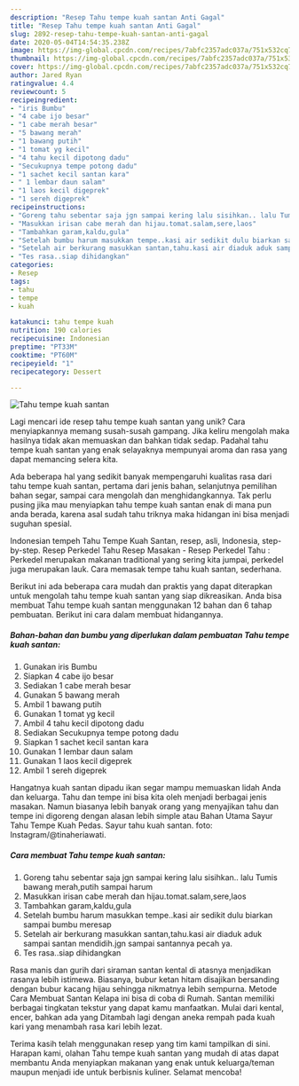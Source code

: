 ```yaml
---
description: "Resep Tahu tempe kuah santan Anti Gagal"
title: "Resep Tahu tempe kuah santan Anti Gagal"
slug: 2892-resep-tahu-tempe-kuah-santan-anti-gagal
date: 2020-05-04T14:54:35.238Z
image: https://img-global.cpcdn.com/recipes/7abfc2357adc037a/751x532cq70/tahu-tempe-kuah-santan-foto-resep-utama.jpg
thumbnail: https://img-global.cpcdn.com/recipes/7abfc2357adc037a/751x532cq70/tahu-tempe-kuah-santan-foto-resep-utama.jpg
cover: https://img-global.cpcdn.com/recipes/7abfc2357adc037a/751x532cq70/tahu-tempe-kuah-santan-foto-resep-utama.jpg
author: Jared Ryan
ratingvalue: 4.4
reviewcount: 5
recipeingredient:
- "iris Bumbu"
- "4 cabe ijo besar"
- "1 cabe merah besar"
- "5 bawang merah"
- "1 bawang putih"
- "1 tomat yg kecil"
- "4 tahu kecil dipotong dadu"
- "Secukupnya tempe potong dadu"
- "1 sachet kecil santan kara"
- " 1 lembar daun salam"
- "1 laos kecil digeprek"
- "1 sereh digeprek"
recipeinstructions:
- "Goreng tahu sebentar saja jgn sampai kering lalu sisihkan.. lalu Tumis bawang merah,putih sampai harum"
- "Masukkan irisan cabe merah dan hijau.tomat.salam,sere,laos"
- "Tambahkan garam,kaldu,gula"
- "Setelah bumbu harum masukkan tempe..kasi air sedikit dulu biarkan sampai bumbu meresap"
- "Setelah air berkurang masukkan santan,tahu.kasi air diaduk aduk sampai santan mendidih.jgn sampai santannya pecah ya."
- "Tes rasa..siap dihidangkan"
categories:
- Resep
tags:
- tahu
- tempe
- kuah

katakunci: tahu tempe kuah 
nutrition: 190 calories
recipecuisine: Indonesian
preptime: "PT33M"
cooktime: "PT60M"
recipeyield: "1"
recipecategory: Dessert

---
```



![Tahu tempe kuah santan](https://img-global.cpcdn.com/recipes/7abfc2357adc037a/751x532cq70/tahu-tempe-kuah-santan-foto-resep-utama.jpg)

Lagi mencari ide resep tahu tempe kuah santan yang unik? Cara menyiapkannya memang susah-susah gampang. Jika keliru mengolah maka hasilnya tidak akan memuaskan dan bahkan tidak sedap. Padahal tahu tempe kuah santan yang enak selayaknya mempunyai aroma dan rasa yang dapat memancing selera kita.

Ada beberapa hal yang sedikit banyak mempengaruhi kualitas rasa dari tahu tempe kuah santan, pertama dari jenis bahan, selanjutnya pemilihan bahan segar, sampai cara mengolah dan menghidangkannya. Tak perlu pusing jika mau menyiapkan tahu tempe kuah santan enak di mana pun anda berada, karena asal sudah tahu triknya maka hidangan ini bisa menjadi suguhan spesial.

Indonesian tempeh Tahu Tempe Kuah Santan, resep, asli, Indonesia, step-by-step. Resep Perkedel Tahu Resep Masakan - Resep Perkedel Tahu : Perkedel merupakan makanan traditional yang sering kita jumpai, perkedel juga merupakan lauk. Cara memasak tempe tahu kuah santan, sederhana.


Berikut ini ada beberapa cara mudah dan praktis yang dapat diterapkan untuk mengolah tahu tempe kuah santan yang siap dikreasikan. Anda bisa membuat Tahu tempe kuah santan menggunakan 12 bahan dan 6 tahap pembuatan. Berikut ini cara dalam membuat hidangannya.

<!--inarticleads1-->

##### Bahan-bahan dan bumbu yang diperlukan dalam pembuatan Tahu tempe kuah santan:

1. Gunakan iris Bumbu
1. Siapkan 4 cabe ijo besar
1. Sediakan 1 cabe merah besar
1. Gunakan 5 bawang merah
1. Ambil 1 bawang putih
1. Gunakan 1 tomat yg kecil
1. Ambil 4 tahu kecil dipotong dadu
1. Sediakan Secukupnya tempe potong dadu
1. Siapkan 1 sachet kecil santan kara
1. Gunakan  1 lembar daun salam
1. Gunakan 1 laos kecil digeprek
1. Ambil 1 sereh digeprek


Hangatnya kuah santan dipadu ikan segar mampu memuaskan lidah Anda dan keluarga. Tahu dan tempe ini bisa kita oleh menjadi berbagai jenis masakan. Namun biasanya lebih banyak orang yang menyajikan tahu dan tempe ini digoreng dengan alasan lebih simple atau Bahan Utama Sayur Tahu Tempe Kuah Pedas. Sayur tahu kuah santan. foto: Instagram/@tinaheriawati. 

<!--inarticleads2-->

##### Cara membuat Tahu tempe kuah santan:

1. Goreng tahu sebentar saja jgn sampai kering lalu sisihkan.. lalu Tumis bawang merah,putih sampai harum
1. Masukkan irisan cabe merah dan hijau.tomat.salam,sere,laos
1. Tambahkan garam,kaldu,gula
1. Setelah bumbu harum masukkan tempe..kasi air sedikit dulu biarkan sampai bumbu meresap
1. Setelah air berkurang masukkan santan,tahu.kasi air diaduk aduk sampai santan mendidih.jgn sampai santannya pecah ya.
1. Tes rasa..siap dihidangkan


Rasa manis dan gurih dari siraman santan kental di atasnya menjadikan rasanya lebih istimewa. Biasanya, bubur ketan hitam disajikan bersanding dengan bubur kacang hijau sehingga nikmatnya lebih sempurna. Metode Cara Membuat Santan Kelapa ini bisa di coba di Rumah. Santan memiliki berbagai tingkatan tekstur yang dapat kamu manfaatkan. Mulai dari kental, encer, bahkan ada yang Ditambah lagi dengan aneka rempah pada kuah kari yang menambah rasa kari lebih lezat. 

Terima kasih telah menggunakan resep yang tim kami tampilkan di sini. Harapan kami, olahan Tahu tempe kuah santan yang mudah di atas dapat membantu Anda menyiapkan makanan yang enak untuk keluarga/teman maupun menjadi ide untuk berbisnis kuliner. Selamat mencoba!

